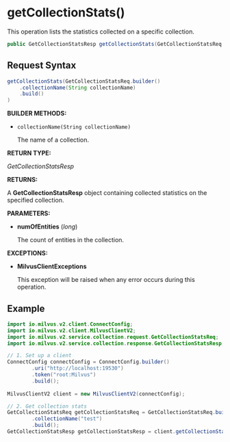 # getCollectionStats()

This operation lists the statistics collected on a specific collection.

```java
public GetCollectionStatsResp getCollectionStats(GetCollectionStatsReq request)
```

## Request Syntax

```java
getCollectionStats(GetCollectionStatsReq.builder()
    .collectionName(String collectionName)
    .build()
)
```

**BUILDER METHODS:**

- `collectionName(String collectionName)`

    The name of a collection.

**RETURN TYPE:**

*GetCollectionStatsResp*

**RETURNS:**

A **GetCollectionStatsResp** object containing collected statistics on the specified collection.

**PARAMETERS:**

- **numOfEntities** (*long*)

    The count of entities in the collection.

**EXCEPTIONS:**

- **MilvusClientExceptions**

    This exception will be raised when any error occurs during this operation.

## Example

```java
import io.milvus.v2.client.ConnectConfig;
import io.milvus.v2.client.MilvusClientV2;
import io.milvus.v2.service.collection.request.GetCollectionStatsReq;
import io.milvus.v2.service.collection.response.GetCollectionStatsResp;

// 1. Set up a client
ConnectConfig connectConfig = ConnectConfig.builder()
        .uri("http://localhost:19530")
        .token("root:Milvus")
        .build();
        
MilvusClientV2 client = new MilvusClientV2(connectConfig);

// 2. Get collection stats
GetCollectionStatsReq getCollectionStatsReq = GetCollectionStatsReq.builder()
        .collectionName("test")
        .build();
GetCollectionStatsResp getCollectionStatsResp = client.getCollectionStats(getCollectionStatsReq);
```

